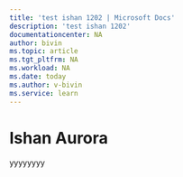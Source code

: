 ```yaml
---
title: 'test ishan 1202 | Microsoft Docs'
description: 'test ishan 1202'
documentationcenter: NA
author: bivin
ms.topic: article
ms.tgt_pltfrm: NA
ms.workload: NA
ms.date: today
ms.author: v-bivin
ms.service: learn
---
```


# Ishan Aurora


yyyyyyyy

